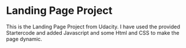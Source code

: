 # Landing Page Project

This is the Landing Page Project from Udacity.
I have used the provided Startercode and added Javascript and some Html and CSS to make the page dynamic.
